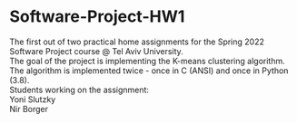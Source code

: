 # Software-Project-HW1
The first out of two practical home assignments for the Spring 2022 Software Project course @ Tel Aviv University.\
The goal of the project is implementing the K-means clustering algorithm.\
The algorithm is implemented twice - once in C (ANSI) and once in Python (3.8).\
Students working on the assignment:\
Yoni Slutzky\
Nir Borger
